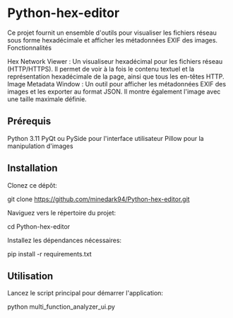 # Python-hex-editor

Ce projet fournit un ensemble d'outils pour visualiser les fichiers réseau sous forme hexadécimale et afficher les métadonnées EXIF des images.
Fonctionnalités

Hex Network Viewer : Un visualiseur hexadécimal pour les fichiers réseau (HTTP/HTTPS). Il permet de voir à la fois le contenu textuel et la représentation hexadécimale de la page, ainsi que tous les en-têtes HTTP.
Image Metadata Window : Un outil pour afficher les métadonnées EXIF des images et les exporter au format JSON. Il montre également l'image avec une taille maximale définie.

## Prérequis

Python 3.11
PyQt ou PySide pour l'interface utilisateur
Pillow pour la manipulation d'images

## Installation

Clonez ce dépôt:

  git clone https://github.com/minedark94/Python-hex-editor.git

Naviguez vers le répertoire du projet:

  cd Python-hex-editor

Installez les dépendances nécessaires:

  pip install -r requirements.txt

## Utilisation

Lancez le script principal pour démarrer l'application:

  python multi_function_analyzer_ui.py



  
